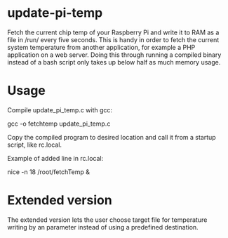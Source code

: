 update-pi-temp
==============
Fetch the current chip temp of your Raspberry Pi and write it to RAM as a file in /run/ every five seconds. This is handy in order to fetch the current system temperature from another application, for example a PHP application on a web server. Doing this through running a compiled binary instead of a bash script only takes up below half as much memory usage.

Usage
=====
Compile update_pi_temp.c with gcc:

  gcc -o fetchtemp update_pi_temp.c
  
Copy the compiled program to desired location and call it from a startup script, like rc.local.

Example of added line in rc.local:
  
  nice -n 18 /root/fetchTemp &
  
Extended version
================
The extended version lets the user choose target file for temperature writing by an parameter instead of using a predefined destination.
